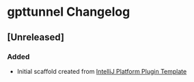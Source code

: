<!-- Keep a Changelog guide -> https://keepachangelog.com -->

# gpttunnel Changelog

## [Unreleased]
### Added
- Initial scaffold created from [IntelliJ Platform Plugin Template](https://github.com/JetBrains/intellij-platform-plugin-template)
